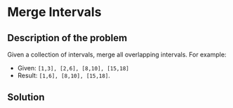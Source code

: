 # Merge Intervals
## Description of the problem

Given a collection of intervals, merge all overlapping intervals.
For example:
* Given: `[1,3], [2,6], [8,10], [15,18]`
* Result: `[1,6], [8,10], [15,18]`.

## Solution

